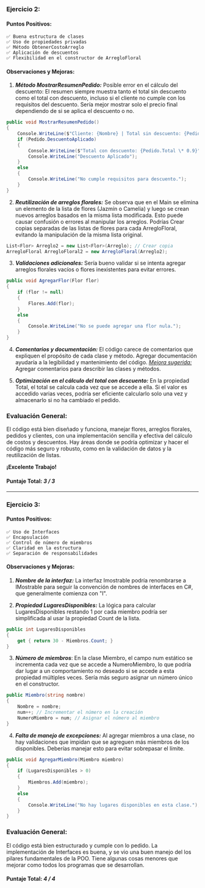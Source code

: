 ### Ejercicio 2:

#### Puntos Positivos:

    ✅ Buena estructura de clases
    ✅ Uso de propiedades privadas
    ✅ Método ObtenerCostoArreglo
    ✅ Aplicación de descuentos
    ✅ Flexibilidad en el constructor de ArregloFloral

#### Observaciones y Mejoras:

1. **_Método MostrarResumenPedido:_**
   Posible error en el cálculo del descuento: El resumen siempre muestra tanto el total sin descuento como el total con descuento, incluso si el cliente no cumple con los requisitos del descuento. Sería mejor mostrar solo el precio final dependiendo de si se aplica el descuento o no.

```csharp
public void MostrarResumenPedido()
{
    Console.WriteLine($"Cliente: {Nombre} | Total sin descuento: {Pedido.Total}");
    if (Pedido.DescuentoAplicado)
    {
        Console.WriteLine($"Total con descuento: {Pedido.Total \* 0.9}");
        Console.WriteLine("Descuento Aplicado");
    }
    else
    {
        Console.WriteLine("No cumple requisitos para descuento.");
    }
}
```

2. **_Reutilización de arreglos florales:_**
   Se observa que en el Main se elimina un elemento de la lista de flores (Jazmín o Camelia) y luego se crean nuevos arreglos basados en la misma lista modificada. Esto puede causar confusión o errores al manipular los arreglos.
   Podrías Crear copias separadas de las listas de flores para cada ArregloFloral, evitando la manipulación de la misma lista original.

```csharp
List<Flor> Arreglo2 = new List<Flor>(Arreglo); // Crear copia
ArregloFloral ArregloFloral2 = new ArregloFloral(Arreglo2);
```

3. **_Validaciones adicionales:_**
   Sería bueno validar si se intenta agregar arreglos florales vacíos o flores inexistentes para evitar errores.

```csharp
public void AgregarFlor(Flor flor)
{
    if (flor != null)
    {
        Flores.Add(flor);
    }
    else
    {
        Console.WriteLine("No se puede agregar una flor nula.");
    }
}
```

4. **_Comentarios y documentación:_**
   El código carece de comentarios que expliquen el propósito de cada clase y método. Agregar documentación ayudaría a la legibilidad y mantenimiento del código.
   <u>_Mejora sugerida:_</u> Agregar comentarios para describir las clases y métodos.

5. **_Optimización en el cálculo del total con descuento:_**
   En la propiedad Total, el total se calcula cada vez que se accede a ella. Si el valor es accedido varias veces, podría ser eficiente calcularlo solo una vez y almacenarlo si no ha cambiado el pedido.

### Evaluación General:

El código está bien diseñado y funciona, manejar flores, arreglos florales, pedidos y clientes, con una implementación sencilla y efectiva del cálculo de costos y descuentos. Hay áreas donde se podría optimizar y hacer el código más seguro y robusto, como en la validación de datos y la reutilización de listas.

**¡Excelente Trabajo!**

#### Puntaje Total: _3 / 3_

---

### Ejercicio 3:

#### Puntos Positivos:

    ✅ Uso de Interfaces
    ✅ Encapsulación
    ✅ Control de número de miembros
    ✅ Claridad en la estructura
    ✅ Separación de responsabilidades

#### Observaciones y Mejoras:

1. **_Nombre de la interfaz:_** La interfaz Imostrable podría renombrarse a IMostrable para seguir la convención de nombres de interfaces en C#, que generalmente comienza con "I".

2. **_Propiedad LugaresDisponibles:_** La lógica para calcular LugaresDisponibles restando 1 por cada miembro podría ser simplificada al usar la propiedad Count de la lista.

```csharp
public int LugaresDisponibles
{
    get { return 30 - Miembros.Count; }
}
```

3. **_Número de miembros_**: En la clase Miembro, el campo num estático se incrementa cada vez que se accede a NumeroMiembro, lo que podría dar lugar a un comportamiento no deseado si se accede a esta propiedad múltiples veces. Sería más seguro asignar un número único en el constructor.

```csharp
public Miembro(string nombre)
{
    Nombre = nombre;
    num++; // Incrementar el número en la creación
    NumeroMiembro = num; // Asignar el número al miembro
}
```

4. **_Falta de manejo de excepciones:_** Al agregar miembros a una clase, no hay validaciones que impidan que se agreguen más miembros de los disponibles. Deberías manejar esto para evitar sobrepasar el límite.

```csharp
public void AgregarMiembro(Miembro miembro)
{
    if (LugaresDisponibles > 0)
    {
        Miembros.Add(miembro);
    }
    else
    {
        Console.WriteLine("No hay lugares disponibles en esta clase.");
    }
}
```

### Evaluación General:

El código está bien estructurado y cumple con lo pedido. La implementación de Interfaces es buena, y se vio una buen manejo del los pilares fundamentales de la POO. Tiene algunas cosas menores que mejorar como todos los programas que se desarrollan.

#### Puntaje Total: _4 / 4_
